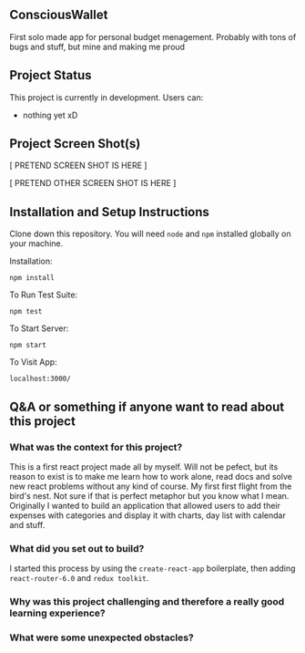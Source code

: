 ## ConsciousWallet

First solo made app for personal budget menagement. Probably with tons of bugs and stuff, but mine and making me proud

## Project Status

This project is currently in development. Users can:

- nothing yet xD

## Project Screen Shot(s)

[ PRETEND SCREEN SHOT IS HERE ]

[ PRETEND OTHER SCREEN SHOT IS HERE ]

## Installation and Setup Instructions

Clone down this repository. You will need `node` and `npm` installed globally on your machine.

Installation:

`npm install`

To Run Test Suite:

`npm test`

To Start Server:

`npm start`

To Visit App:

`localhost:3000/`

## Q&A or something if anyone want to read about this project

### What was the context for this project?

This is a first react project made all by myself. Will not be pefect, but its reason to exist is to make me learn how to work alone, read docs and solve
new react problems without any kind of course. My first first flight from the bird's nest. Not sure if that is perfect metaphor but you know what I mean.
Originally I wanted to build an application that allowed users to add their expenses with categories and display it with charts, day list with calendar and stuff.

### What did you set out to build?

I started this process by using the `create-react-app` boilerplate, then adding `react-router-6.0` and `redux toolkit`.

### Why was this project challenging and therefore a really good learning experience?

### What were some unexpected obstacles?
